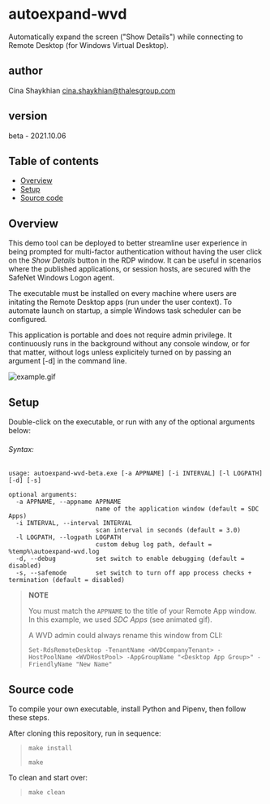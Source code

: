 # autoexpand-wvd
 Automatically expand the screen ("Show Details") while connecting to Remote Desktop (for Windows Virtual Desktop).

## author
 Cina Shaykhian <cina.shaykhian@thalesgroup.com>

## version
 beta - 2021.10.06

## Table of contents
* [Overview](#overview)
* [Setup](#setup)
* [Source code](#source-code)

## Overview
This demo tool can be deployed to better streamline user experience in being prompted for multi-factor authentication without having the user click on the *Show Details* button in the RDP window. It can be useful in scenarios where the published applications, or session hosts, are secured with the SafeNet Windows Logon agent.

The executable must be installed on every machine where users are initating the Remote Desktop apps (run under the user context). To automate launch on startup, a simple Windows task scheduler can be configured.

This application is portable and does not require admin privilege. It continuously runs in the background without any console window, or for that matter, without logs unless explicitely turned on by passing an argument [-d] in the command line.

![example.gif](https://github.com/thalesdemo/autoexpand-wvd/blob/main/example.gif)

## Setup

Double-click on the executable, or run with any of the optional arguments below:

###### Syntax:

```
usage: autoexpand-wvd-beta.exe [-a APPNAME] [-i INTERVAL] [-l LOGPATH] [-d] [-s]

optional arguments:
  -a APPNAME, --appname APPNAME
                        name of the application window (default = SDC Apps)
  -i INTERVAL, --interval INTERVAL
                        scan interval in seconds (default = 3.0)
  -l LOGPATH, --logpath LOGPATH
                        custom debug log path, default = %temp%\autoexpand-wvd.log
  -d, --debug           set switch to enable debugging (default = disabled)
  -s, --safemode        set switch to turn off app process checks + termination (default = disabled)
```


>__NOTE__
>
>You must match the `APPNAME` to the title of your Remote App window. In this example, we used *SDC Apps* (see animated gif).
>
>A WVD admin could always rename this window from CLI:
>
>``Set-RdsRemoteDesktop -TenantName <WVDCompanyTenant> -HostPoolName <WVDHostPool> -AppGroupName "<Desktop App Group>" -FriendlyName "New Name"``
  

## Source code
To compile your own executable, install Python and Pipenv, then follow these steps.

After cloning this repository, run in sequence:
> `make install`
>
> `make`

To clean and start over:
> `make clean`
